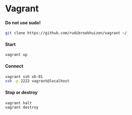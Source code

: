 Vagrant
=======

#### Do not use sudo!
```bash
git clone https://github.com/rudibroekhuizen/vagrant ~/
```

#### Start
```bash
vagrant up
```

#### Connect
```bash
vagrant ssh vb-01
ssh -p 2222 vagrant@localhost
```

#### Stop or destroy
```bash
vagrant halt
vagrant destroy
```
